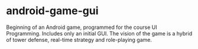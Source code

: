 # android-game-gui
Beginning of an Android game, programmed for the course UI Programming. Includes only an initial GUI. The vision of the game is a hybrid of tower defense, real-time strategy and role-playing game.
